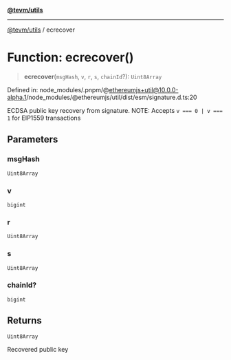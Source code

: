 [**@tevm/utils**](../README.md)

***

[@tevm/utils](../globals.md) / ecrecover

# Function: ecrecover()

> **ecrecover**(`msgHash`, `v`, `r`, `s`, `chainId`?): `Uint8Array`

Defined in: node\_modules/.pnpm/@ethereumjs+util@10.0.0-alpha.1/node\_modules/@ethereumjs/util/dist/esm/signature.d.ts:20

ECDSA public key recovery from signature.
NOTE: Accepts `v === 0 | v === 1` for EIP1559 transactions

## Parameters

### msgHash

`Uint8Array`

### v

`bigint`

### r

`Uint8Array`

### s

`Uint8Array`

### chainId?

`bigint`

## Returns

`Uint8Array`

Recovered public key
